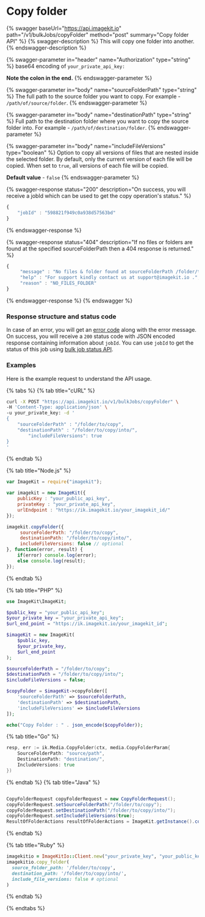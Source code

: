 # Copy folder

{% swagger baseUrl="https://api.imagekit.io" path="/v1/bulkJobs/copyFolder" method="post" summary="Copy folder API" %}
{% swagger-description %}
This will copy one folder into another.
{% endswagger-description %}

{% swagger-parameter in="header" name="Authorization" type="string" %}
base64 encoding of `your_private_api_key:`

**Note the colon in the end.**
{% endswagger-parameter %}

{% swagger-parameter in="body" name="sourceFolderPath" type="string" %}
The full path to the source folder you want to copy. For example - `/path/of/source/folder`.
{% endswagger-parameter %}

{% swagger-parameter in="body" name="destinationPath" type="string" %}
Full path to the destination folder where you want to copy the source folder into. For example - `/path/of/destination/folder`.
{% endswagger-parameter %}

{% swagger-parameter in="body" name="includeFileVersions" type="boolean" %}
Option to copy all versions of files that are nested inside the selected folder. By default, only the current version of each file will be copied. When set to `true`, all versions of each file will be copied.

**Default value** \- `false`
{% endswagger-parameter %}

{% swagger-response status="200" description="On success, you will receive a jobId which can be used to get the copy operation's status." %}
```javascript
{
    "jobId" : "598821f949c0a938d57563bd"
}
```
{% endswagger-response %}

{% swagger-response status="404" description="If no files or folders are found at the specified sourceFolderPath then a 404 response is returned." %}
```javascript
{
     "message" : "No files & folder found at sourceFolderPath /folder/to/copy",
     "help" : "For support kindly contact us at support@imagekit.io .",
     "reason" : "NO_FILES_FOLDER" 
}
```
{% endswagger-response %}
{% endswagger %}

### Response structure and status code

In case of an error, you will get an [error code](../api-introduction/#error-codes) along with the error message. On success, you will receive a `200` status code with JSON encoded response containing information about `jobId`. You can use `jobId` to get the status of this job using [bulk job status API](copy-move-folder-status.md). 

### Examples

Here is the example request to understand the API usage.

{% tabs %}
{% tab title="cURL" %}
```bash
curl -X POST "https://api.imagekit.io/v1/bulkJobs/copyFolder" \
-H 'Content-Type: application/json' \
-u your_private_key: -d '
{
	"sourceFolderPath" : "/folder/to/copy",
	"destinationPath" : "/folder/to/copy/into/",
        "includeFileVersions": true
}
'
```
{% endtab %}

{% tab title="Node.js" %}
```javascript
var ImageKit = require("imagekit");

var imagekit = new ImageKit({
    publicKey : "your_public_api_key",
    privateKey : "your_private_api_key",
    urlEndpoint : "https://ik.imagekit.io/your_imagekit_id/"
});

imagekit.copyFolder({
     sourceFolderPath: "/folder/to/copy",
     destinationPath: "/folder/to/copy/into/",
     includeFileVersions: false // optional
}, function(error, result) {
    if(error) console.log(error);
    else console.log(result);
});
```
{% endtab %}

{% tab title="PHP" %}
```php
use ImageKit\ImageKit;

$public_key = "your_public_api_key";
$your_private_key = "your_private_api_key";
$url_end_point = "https://ik.imagekit.io/your_imagekit_id";

$imageKit = new ImageKit(
    $public_key,
    $your_private_key,
    $url_end_point
);

$sourceFolderPath = "/folder/to/copy";
$destinationPath = "/folder/to/copy/into/";
$includeFileVersions = false;

$copyFolder = $imageKit->copyFolder([
    'sourceFolderPath' => $sourceFolderPath,
    'destinationPath' => $destinationPath,
    'includeFileVersions' => $includeFileVersions
]);

echo("Copy Folder : " . json_encode($copyFolder));
```
{% tab title="Go" %}
```Go
resp, err := ik.Media.CopyFolder(ctx, media.CopyFolderParam{
    SourceFolderPath: "source/path",
    DestinationPath: "destination/",
    IncludeVersions: true
})
```
{% endtab %}
{% tab title="Java" %}
```java

CopyFolderRequest copyFolderRequest = new CopyFolderRequest();
copyFolderRequest.setSourceFolderPath("/folder/to/copy");
copyFolderRequest.setDestinationPath("/folder/to/copy/into/");
copyFolderRequest.setIncludeFileVersions(true);
ResultOfFolderActions resultOfFolderActions = ImageKit.getInstance().copyFolder(copyFolderRequest);

```
{% endtab %}

{% tab title="Ruby" %}
```ruby
imagekitio = ImageKitIo::Client.new("your_private_key", "your_public_key", "your_url_endpoint")
imagekitio.copy_folder(
  source_folder_path: '/folder/to/copy',
  destination_path: '/folder/to/copy/into/',
  include_file_versions: false # optional
)
```
{% endtab %}

{% endtabs %}
